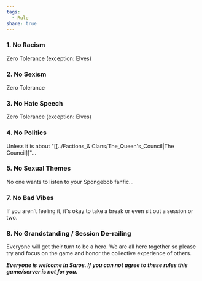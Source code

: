 ```yaml
---
tags:
  - Rule
share: true
---
```




### **1. No Racism**

Zero Tolerance (exception: Elves)

### **2. No Sexism**

Zero Tolerance

### **3. No Hate Speech**

Zero Tolerance (exception: Elves)

### **4. No Politics**

Unless it is about "[[../Factions_& Clans/The_Queen's_Council|The Council]]"…

### **5. No Sexual Themes**

No one wants to listen to your Spongebob fanfic...

### **7. No Bad Vibes**

If you aren't feeling it, it's okay to take a break or even sit out a session or two.

### **8. No Grandstanding / Session De-railing**

Everyone will get their turn to be a hero. We are all here together so please try and focus on the game and honor the collective experience of others.

***Everyone is welcome in Saros. If you can not agree to these rules this game/server is not for you.***